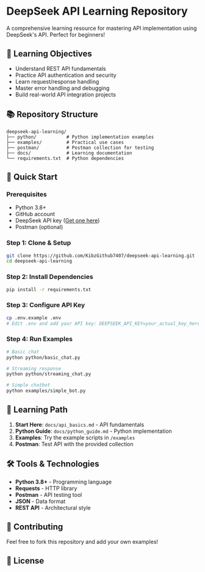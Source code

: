 # DeepSeek API Learning Repository

A comprehensive learning resource for mastering API implementation using DeepSeek's API. Perfect for beginners!

## 🎯 Learning Objectives

- Understand REST API fundamentals
- Practice API authentication and security
- Learn request/response handling
- Master error handling and debugging
- Build real-world API integration projects

## 📚 Repository Structure

```
deepseek-api-learning/
├── python/           # Python implementation examples
├── examples/         # Practical use cases
├── postman/          # Postman collection for testing
├── docs/             # Learning documentation
└── requirements.txt  # Python dependencies
```

## 🚀 Quick Start

### Prerequisites
- Python 3.8+
- GitHub account
- DeepSeek API key ([Get one here](https://platform.deepseek.com/))
- Postman (optional)

### Step 1: Clone & Setup
```bash
git clone https://github.com/KibzGithub7407/deepseek-api-learning.git
cd deepseek-api-learning
```

### Step 2: Install Dependencies
```bash
pip install -r requirements.txt
```

### Step 3: Configure API Key
```bash
cp .env.example .env
# Edit .env and add your API key: DEEPSEEK_API_KEY=your_actual_key_here
```

### Step 4: Run Examples
```bash
# Basic chat
python python/basic_chat.py

# Streaming response
python python/streaming_chat.py

# Simple chatbot
python examples/simple_bot.py
```

## 📖 Learning Path

1. **Start Here**: `docs/api_basics.md` - API fundamentals
2. **Python Guide**: `docs/python_guide.md` - Python implementation
3. **Examples**: Try the example scripts in `/examples`
4. **Postman**: Test API with the provided collection

## 🛠️ Tools & Technologies

- **Python 3.8+** - Programming language
- **Requests** - HTTP library
- **Postman** - API testing tool
- **JSON** - Data format
- **REST API** - Architectural style

## 🤝 Contributing

Feel free to fork this repository and add your own examples!

## 📄 License
